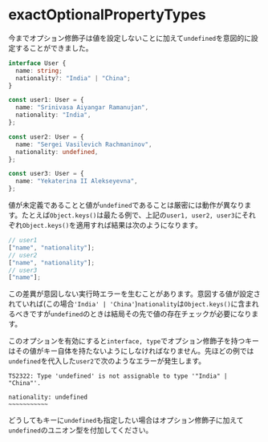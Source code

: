 # exactOptionalPropertyTypes

今までオプション修飾子は値を設定しないことに加えて`undefined`を意図的に設定することができました。

```typescript
interface User {
  name: string;
  nationality?: "India" | "China";
}

const user1: User = {
  name: "Srinivasa Aiyangar Ramanujan",
  nationality: "India",
};

const user2: User = {
  name: "Sergei Vasilevich Rachmaninov",
  nationality: undefined,
};

const user3: User = {
  name: "Yekaterina II Alekseyevna",
};
```

値が未定義であることと値が`undefined`であることは厳密には動作が異なります。たとえば`Object.keys()`は最たる例で、上記の`user1, user2, user3`にそれぞれ`Object.keys()`を適用すれば結果は次のようになります。

```typescript
// user1
["name", "nationality"];
// user2
["name", "nationality"];
// user3
["name"];
```

この差異が意図しない実行時エラーを生むことがあります。意図する値が設定されていれば(この場合`'India' | 'China'`)`nationality`は`Object.keys()`に含まれるべきですが`undefined`のときは結局その先で値の存在チェックが必要になります。

このオプションを有効にすると`interface, type`でオプション修飾子を持つキーはその値がキー自体を持たないようにしなければなりません。先ほどの例では`undefined`を代入した`user2`で次のようなエラーが発生します。

```text
TS2322: Type 'undefined' is not assignable to type '"India" | "China"'.

nationality: undefined
~~~~~~~~~~~
```

どうしてもキーに`undefined`も指定したい場合はオプション修飾子に加えて`undefined`のユニオン型を付加してください。
